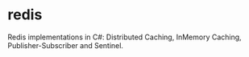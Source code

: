 # redis
Redis implementations in C#: Distributed Caching, InMemory Caching, Publisher-Subscriber and Sentinel.
